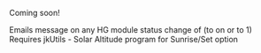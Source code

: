 Coming soon!

Emails message on any HG module status change  of (to on  or  to  1)  
Requires jkUtils - Solar Altitude program for Sunrise/Set option
